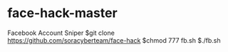 # face-hack-master
Facebook Account Sniper $git clone https://github.com/soracyberteam/face-hack $chmod 777 fb.sh $./fb.sh
